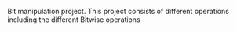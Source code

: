 Bit manipulation project. This project consists of different operations including the different Bitwise operations
